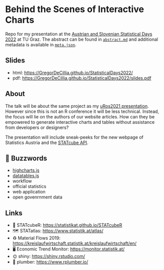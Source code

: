 # Behind the Scenes of Interactive Charts

Repo for my presentation at the [Austrian and Slovenian Statistical Days 2022](http://www.stat.tugraz.at/StatisticalDays2022/index.html) at TU Graz. 
The abstract can be found in [`abstract.md`](abstract.md) and additional metadata is available in [`meta.json`](meta.json).

## Slides

* html: https://GregorDeCillia.github.io/StatisticalDays2022/
* pdf: https://GregorDeCillia.github.io/StatisticalDays2022/slides.pdf

## About

The talk will be about the same project as my [uRos2021 presentation](https://github.com/GregorDeCillia/pipedream/).
However since this is not an R conference it will be less technical.
Instead, the focus will lie on the authors of our website articles. 
How can they be empowered to generate interactive charts and tables without assistance from developers or designers?

The presentation will include sneak-peeks for the new webpage of Statistics Austria and the [STATcube API](https://github.com/statistikat/STATcubeR/).

## 🐝 Buzzwords

* [highcharts.js](https://www.highcharts.com/)
* [datatables.js](https://datatables.net/)
* workflow
* official statistics
* web application
* open govenrnment data

## Links

* 🧊 STATcubeR: https://statistikat.github.io/STATcubeR
* 🗺️ STATatlas: https://www.statistik.at/atlas/
* ♻️ Material Flows 2019: https://kreislaufwirtschaft.statistik.at/kreislaufwirtschaft/en/
* 🖥️ Economic Trend Monitor: https://monitor.statistik.at/
* 🌞 shiny: https://shiny.rstudio.com/
* 🧰 plumber: https://www.rplumber.io/

